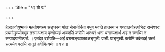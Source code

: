 +++
title = "१२ यो वः"

+++

हेअक्षावोयुष्माकं महतोगणस्य सङ्घस्य योक्षः सेनानीर्नेता बभूब भवति व्रातस्य च गणव्रातयोरल्पोभेदः राजेश्वरः प्रथमोमुख्योबभूव तस्माअक्षाय कृणोम्यहं अञ्जलिं करोमि अतःपरं धना धनान्यक्षार्थं अहं न रुणध्मि न सम्पादयामीत्यर्थः । एतदेव दर्शयति—अहं दशसङ्ख्याकाअङ्गुलीः प्राचीः प्राङ्मुखीः करोमि तदेतदहं ऋतं सत्यमेव वदामि नानृतं ब्रवीमित्यर्थः ॥ १२ ॥